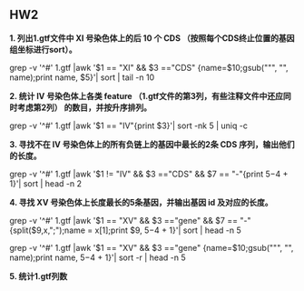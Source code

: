 ## HW2   

**1. 列出1.gtf文件中 XI 号染色体上的后 10 个 CDS （按照每个CDS终止位置的基因组坐标进行sort）。**            

grep -v '^#' 1.gtf |awk '$1 == "XI" && $3 =="CDS" {name=$10;gsub("\"", "", name);print name, $5}'| sort | tail -n 10

**2. 统计 IV 号染色体上各类 feature （1.gtf文件的第3列，有些注释文件中还应同时考虑第2列） 的数目，并按升序排列。**         

grep -v '^#' 1.gtf |awk '$1 == "IV"{print $3}'| sort -nk 5 | uniq -c    


**3. 寻找不在 IV 号染色体上的所有负链上的基因中最长的2条 CDS 序列，输出他们的长度。**             

grep -v '^#' 1.gtf |awk '$1 != "IV" && $3 =="CDS" && $7 == "-"{print $5-$4 + 1}'| sort | head -n 2

**4. 寻找 XV 号染色体上长度最长的5条基因，并输出基因 id 及对应的长度。**            

grep -v '^#' 1.gtf |awk '$1 == "XV" && $3 =="gene" && $7 == "-"{split($9,x,";");name = x[1];print $9, $5-$4 + 1}'| sort | head -n 5

grep -v '^#' 1.gtf |awk '$1 == "XV" && $3 =="gene" {name=$10;gsub("\"", "", name);print name, $5-$4 + 1}'| sort -r | head -n 5

**5. 统计1.gtf列数**                  
